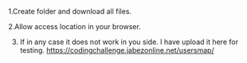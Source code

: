 1.Create folder and download all files.

2.Allow access location in your browser.

3. If in any case it does not work in you side. I have upload it here for testing. https://codingchallenge.jabezonline.net/usersmap/
